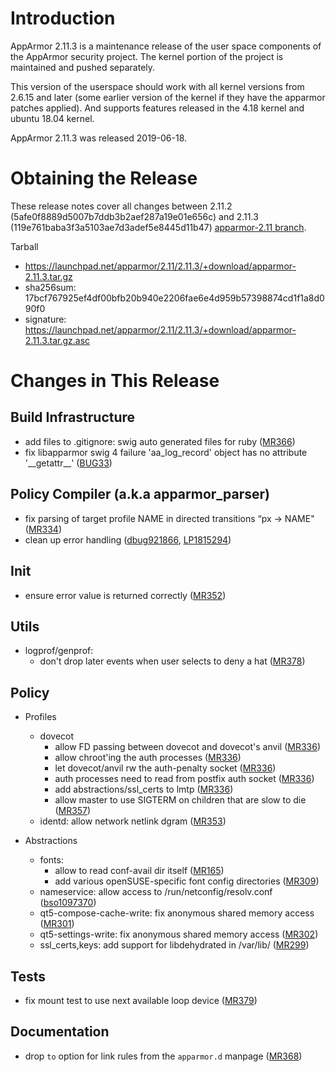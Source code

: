 Introduction
============

AppArmor 2.11.3 is a maintenance release of the user space components
of the AppArmor security project. The kernel portion of the project
is maintained and pushed separately.

This version of the userspace should work with all kernel versions from
2.6.15 and later (some earlier version of the kernel if they have the
apparmor patches applied). And supports features released in the 4.18
kernel and ubuntu 18.04 kernel.

AppArmor 2.11.3 was released 2019-06-18.


# Obtaining the Release
These release notes cover all changes between 2.11.2 (5afe0f8889d5007b7ddb3b2aef287a19e01e656c) and 2.11.3 (119e761baba3f3a5103ae7d3adef5e8445d11b47) [apparmor-2.11 branch](https://gitlab.com/apparmor/apparmor/tree/apparmor-2.11).

Tarball
-   <https://launchpad.net/apparmor/2.11/2.11.3/+download/apparmor-2.11.3.tar.gz>
-   sha256sum: 17bcf767925ef4df00bfb20b940e2206fae6e4d959b57398874cd1f1a8d090f0
-   signature: <https://launchpad.net/apparmor/2.11/2.11.3/+download/apparmor-2.11.3.tar.gz.asc>

# Changes in This Release

Build Infrastructure
--------------------
- add files to .gitignore: swig auto generated files for ruby ([MR366][MR366])
- fix libapparmor swig 4 failure 'aa\_log\_record' object has no attribute '\_\_getattr\_\_' ([BUG33][AABUG33])

Policy Compiler (a.k.a apparmor\_parser)
----------------------------------------
- fix parsing of target profile NAME in directed transitions “px -> NAME" ([MR334][MR334])
- clean up error handling ([dbug921866][dbug921866], [LP1815294][LP1815294])

Init
----
- ensure error value is returned correctly ([MR352][MR352])

Utils
-----
- logprof/genprof:
  - don't drop later events when user selects to deny a hat ([MR378][MR378])

Policy
------
- Profiles
  - dovecot
    - allow FD passing between dovecot and dovecot's anvil ([MR336][MR336])
    - allow chroot'ing the auth processes ([MR336][MR336])
    - let dovecot/anvil rw the auth-penalty socket ([MR336][MR336])
    - auth processes need to read from postfix auth socket ([MR336][MR336])
    - add abstractions/ssl\_certs to lmtp ([MR336][MR336])
    - allow master to use SIGTERM on children that are slow to die ([MR357][MR357])
  - identd: allow network netlink dgram ([MR353][MR353])

- Abstractions
  - fonts:
    - allow to read conf-avail dir itself ([MR165][MR165])
    - add various openSUSE-specific font config directories ([MR309][MR309])
  - nameservice: allow access to /run/netconfig/resolv.conf ([bso1097370][bso1097370])
  - qt5-compose-cache-write: fix anonymous shared memory access ([MR301][MR301])
  - qt5-settings-write: fix anonymous shared memory access ([MR302][MR302])
  - ssl\_certs,keys: add support for libdehydrated in /var/lib/ ([MR299][MR299])

Tests
-----
- fix mount test to use next available loop device ([MR379][MR379])

Documentation
-------------
- drop `to` option for link rules from the `apparmor.d` manpage ([MR368][MR368])

[AABUG33]: https://gitlab.com/apparmor/apparmor/issues/33
[bso1097370]: https://bugzilla.opensuse.org/show_bug.cgi?id=1097370
[dbug921866]: https://bugs.debian.org/cgi-bin/bugreport.cgi?bug=921866
[LP1815294]: https://bugs.launchpad.net/bugs/1815294
[MR165]: https://gitlab.com/apparmor/apparmor/merge_requests/165
[MR299]: https://gitlab.com/apparmor/apparmor/merge_requests/299
[MR301]: https://gitlab.com/apparmor/apparmor/merge_requests/301
[MR302]: https://gitlab.com/apparmor/apparmor/merge_requests/302
[MR309]: https://gitlab.com/apparmor/apparmor/merge_requests/309
[MR334]: https://gitlab.com/apparmor/apparmor/merge_requests/334
[MR336]: https://gitlab.com/apparmor/apparmor/merge_requests/336
[MR352]: https://gitlab.com/apparmor/apparmor/merge_requests/352
[MR353]: https://gitlab.com/apparmor/apparmor/merge_requests/353
[MR357]: https://gitlab.com/apparmor/apparmor/merge_requests/357
[MR366]: https://gitlab.com/apparmor/apparmor/merge_requests/366
[MR368]: https://gitlab.com/apparmor/apparmor/merge_requests/368
[MR378]: https://gitlab.com/apparmor/apparmor/merge_requests/378
[MR379]: https://gitlab.com/apparmor/apparmor/merge_requests/379

